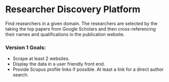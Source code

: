 # Researcher Discovery Platform

Find researchers in a given domain. The researchers are selected by the taking the top papers from Google Scholars and then cross-referencing their names and qualifications in the publication website.

### Version 1 Goals:
- Scrape at least 2 websites.
- Display the data in a user friendly front end.
- Provide Scopus profile links if possible. At least a link for a direct author search.
